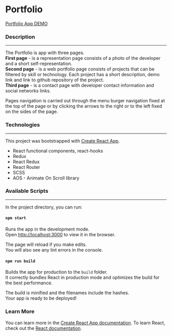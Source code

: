 # Portfolio

[Portfolio App DEMO](https://portfolio-anastasiya-c.netlify.app/)

### Description
___________________________
The Portfolio is app with three pages.\
**First page** - is a representation page consists of a photo of the developer and a short self-representation.\
**Second page** - is a web portfolio page consists of projects that can be filtered by skill or technology. Each project has a short description, demo link and link to github repository of the project.\
**Third page** - is a contact page with developer contact information and social networks links.

Pages navigation is carried out through the menu burger navigation fixed at the top of the page or by clicking the arrows to the right or to the left fixed on the sides of the page.

### Technologies
____________________________
This project was bootstrapped with [Create React App](https://github.com/facebook/create-react-app).

+ React functional components, react-hooks
+ Redux
+ React Redux
+ React Router
+ SCSS
+ AOS - Animate On Scroll library

### Available Scripts
____________________________

In the project directory, you can run:

#### `npm start`

Runs the app in the development mode.\
Open [http://localhost:3000](http://localhost:3000) to view it in the browser.

The page will reload if you make edits.\
You will also see any lint errors in the console.

#### `npm run build`

Builds the app for production to the `build` folder.\
It correctly bundles React in production mode and optimizes the build for the best performance.

The build is minified and the filenames include the hashes.\
Your app is ready to be deployed!

### Learn More

You can learn more in the [Create React App documentation](https://facebook.github.io/create-react-app/docs/getting-started).
To learn React, check out the [React documentation](https://reactjs.org/).


